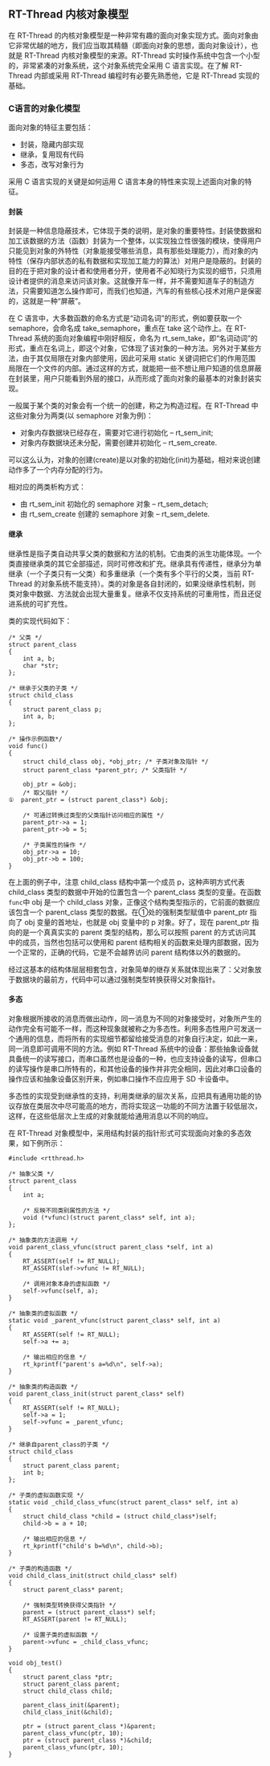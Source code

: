 ## RT-Thread 内核对象模型

在 RT-Thread 的内核对象模型是一种非常有趣的面向对象实现方式。面向对象由它非常优越的地方，我们应当取其精髓（即面向对象的思想，面向对象设计），也就是 RT-Thread 内核对象模型的来源。RT-Thread 实时操作系统中包含一个小型的，非常紧凑的对象系统，这个对象系统完全采用 C 语言实现。在了解 RT-Thread 内部或采用 RT-Thread 编程时有必要先熟悉他，它是 RT-Thread 实现的基础。

### C语言的对象化模型

面向对象的特征主要包括：

- 封装，隐藏内部实现
- 继承，复用现有代码
- 多态，改写对象行为

采用 C 语言实现的关键是如何运用 C 语言本身的特性来实现上述面向对象的特征。

#### 封装 ####

封装是一种信息隐蔽技术，它体现于类的说明，是对象的重要特性。封装使数据和加工该数据的方法（函数）封装为一个整体，以实现独立性很强的模块，使得用户只能见到对象的外特性（对象能接受哪些消息，具有那些处理能力），而对象的内特性（保存内部状态的私有数据和实现加工能力的算法）对用户是隐蔽的。封装的目的在于把对象的设计者和使用者分开，使用者不必知晓行为实现的细节，只须用设计者提供的消息来访问该对象。这就像开车一样，并不需要知道车子的制造方法，只需要知道怎么操作即可，而我们也知道，汽车的有些核心技术对用户是保密的，这就是一种“屏蔽”。

在 C 语言中，大多数函数的命名方式是“动词名词”的形式，例如要获取一个 semaphore，会命名成 take_semaphore，重点在 take 这个动作上。在 RT-Thread 系统的面向对象编程中刚好相反，命名为 rt_sem_take，即“名词动词”的形式，重点在名词上，即这个对象，它体现了该对象的一种方法。另外对于某些方法，由于其仅局限在对象内部使用，因此可采用 static 关键词把它们的作用范围局限在一个文件的内部。通过这样的方式，就能把一些不想让用户知道的信息屏蔽在封装里，用户只能看到外层的接口，从而形成了面向对象的最基本的对象封装实现。

一般属于某个类的对象会有一个统一的创建，称之为构造过程。在 RT-Thread 中这些对象分为两类(以 semaphore 对象为例)：

- 对象内存数据块已经存在，需要对它进行初始化 – rt_sem_init;
- 对象内存数据块还未分配，需要创建并初始化     – rt_sem_create.

可以这么认为，对象的创建(create)是以对象的初始化(init)为基础，相对来说创建动作多了一个内存分配的行为。

相对应的两类析构方式：

- 由 rt_sem_init 初始化的 semaphore 对象 – rt_sem_detach;
- 由 rt_sem_create 创建的 semaphore 对象 – rt_sem_delete.

#### 继承 ####

继承性是指子类自动共享父类的数据和方法的机制。它由类的派生功能体现。一个类直接继承类的其它全部描述，同时可修改和扩充。继承具有传递性，继承分为单继承（一个子类只有一父类）和多重继承（一个类有多个平行的父类，当前 RT-Thread 的对象系统不能支持）。类的对象是各自封闭的，如果没继承性机制，则类对象中数据、方法就会出现大量重复。继承不仅支持系统的可重用性，而且还促进系统的可扩充性。

类的实现代码如下：

```{.c}
/* 父类 */
struct parent_class
{
    int a, b;
    char *str;
};

/* 继承于父类的子类 */
struct child_class
{
    struct parent_class p;
    int a, b;
};

/* 操作示例函数*/
void func()
{
    struct child_class obj, *obj_ptr; /* 子类对象及指针 */
    struct parent_class *parent_ptr; /* 父类指针 */

    obj_ptr = &obj;
    /* 取父指针 */
①  parent_ptr = (struct parent_class*) &obj;

    /* 可通过转换过类型的父类指针访问相应的属性 */
    parent_ptr->a = 1;
    parent_ptr->b = 5;

    /* 子类属性的操作 */
    obj_ptr->a = 10;
    obj_ptr->b = 100;
}
```

在上面的例子中，注意 child_class 结构中第一个成员 p，这种声明方式代表 child_class 类型的数据中开始的位置包含一个 parent_class 类型的变量。在函数`func`中 obj 是一个 child_class 对象，正像这个结构类型指示的，它前面的数据应该包含一个 parent_class 类型的数据。在①处的强制类型赋值中 parent_ptr 指向了 obj 变量的首地址，也就是 obj 变量中的 p 对象。好了，现在 parent_ptr 指向的是一个真真实实的 parent 类型的结构，那么可以按照 parent 的方式访问其中的成员，当然也包括可以使用和 parent 结构相关的函数来处理内部数据，因为一个正常的，正确的代码，它是不会越界访问 parent 结构体以外的数据的。

经过这基本的结构体层层相套包含，对象简单的继存关系就体现出来了：父对象放于数据块的最前方，代码中可以通过强制类型转换获得父对象指针。

#### 多态 ####

对象根据所接收的消息而做出动作，同一消息为不同的对象接受时，对象所产生的动作完全有可能不一样，而这种现象就被称之为多态性。利用多态性用户可发送一个通用的信息，而将所有的实现细节都留给接受消息的对象自行决定，如此一来，同一消息即可调用不同的方法。例如 RT-Thread 系统中的设备：那些抽象设备就具备统一的读写接口，而串口虽然也是设备的一种，也应支持设备的读写，但串口的读写操作是串口所特有的，和其他设备的操作并非完全相同，因此对串口设备的操作应该和抽象设备区别开来，例如串口操作不应应用于 SD 卡设备中。

多态性的实现受到继承性的支持，利用类继承的层次关系，应把具有通用功能的协议存放在类层次中尽可能高的地方，而将实现这一功能的不同方法置于较低层次，这样，在这些低层次上生成的对象就能给通用消息以不同的响应。

在 RT-Thread 对象模型中，采用结构封装的指针形式可实现面向对象的多态效果，如下例所示：

```{.c}
#include <rtthread.h>

/* 抽象父类 */
struct parent_class
{ 
    int a;

    /* 反映不同类别属性的方法 */
    void (*vfunc)(struct parent_class* self, int a); 
};

/* 抽象类的方法调用 */
void parent_class_vfunc(struct parent_class *self, int a) 
{ 
    RT_ASSERT(self != RT_NULL); 
    RT_ASSERT(slef->vfunc != RT_NULL); 

    /* 调用对象本身的虚拟函数 */ 
    self->vfunc(self, a); 
}

/* 抽象类的虚拟函数 */
static void _parent_vfunc(struct parent_class* self, int a)
{
    RT_ASSERT(self != RT_NULL);
    self->a += a;

    /* 输出相应的信息 */
    rt_kprintf("parent's a=%d\n", self->a);
}

/* 抽象类的构造函数 */
void parent_class_init(struct parent_class* self)
{
    RT_ASSERT(self != RT_NULL);
    self->a = 1;
    self->vfunc = _parent_vfunc;
}

/* 继承自parent_class的子类 */ 
struct child_class 
{ 
    struct parent_class parent; 
    int b; 
}; 

/* 子类的虚拟函数实现 */
static void _child_class_vfunc(struct parent_class* self, int a)
{
    struct child_class *child = (struct child_class*)self;
    child->b = a + 10;

    /* 输出相应的信息 */
    rt_kprintf("child's b=%d\n", child->b);
}

/* 子类的构造函数 */ 
void child_class_init(struct child_class* self)
{ 
    struct parent_class* parent; 

    /* 强制类型转换获得父类指针 */ 
    parent = (struct parent_class*) self; 
    RT_ASSERT(parent != RT_NULL); 

    /* 设置子类的虚拟函数 */ 
    parent->vfunc = _child_class_vfunc; 
}

void obj_test()
{
    struct parent_class *ptr;
    struct parent_class parent;
    struct child_class child;

    parent_class_init(&parent);
    child_class_init(&child);

    ptr = (struct parent_class *)&parent;
    parent_class_vfunc(ptr, 10);
    ptr = (struct parent_class *)&child;
    parent_class_vfunc(ptr, 10);
}
```